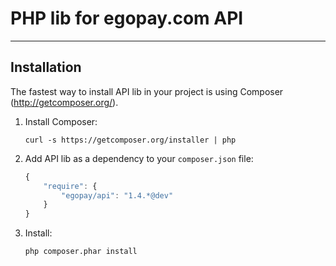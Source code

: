 PHP lib for egopay.com API
==========================
--------------------------

## Installation

The fastest way to install API lib in your project is using Composer (http://getcomposer.org/).

1. Install Composer:

    ```
    curl -s https://getcomposer.org/installer | php
    ```

1. Add API lib as a dependency to your `composer.json` file:

    ```js
    {
        "require": {
            "egopay/api": "1.4.*@dev"
        }
    }
    ```

1. Install:

    ```
    php composer.phar install
    ```